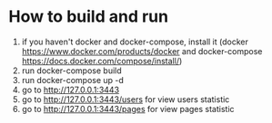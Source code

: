 # How to build and run
  1. if you haven't docker and docker-compose, install it (docker https://www.docker.com/products/docker and docker-compose https://docs.docker.com/compose/install/)
  2. run docker-compose build
  3. run docker-compose up -d
  4. go to http://127.0.0.1:3443
  5. go to http://127.0.0.1:3443/users for view users statistic
  6. go to http://127.0.0.1:3443/pages for view pages statistic